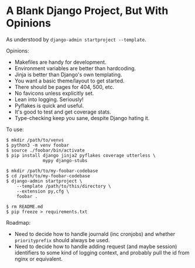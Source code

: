 

A Blank Django Project, But With Opinions
=========================================

As understood by `django-admin startproject --template`.

Opinions:

* Makefiles are handy for development.
* Environment variables are better than hardcoding.
* Jinja is better than Django's own templating.
* You want a basic theme/layout to get started.
* There should be pages for 404, 500, etc.
* No favicons unless explicitly set.
* Lean into logging. Seriously!
* Pyflakes is quick and useful.
* It's good to test and get coverage stats.
* Type-checking keep you sane, despite Django hating it.

To use:

    $ mkdir /path/to/venvs
    $ python3 -m venv foobar
    $ source ./foobar/bin/activate
    $ pip install django jinja2 pyflakes coverage utterless \
                  mypy django-stubs

    $ mkdir /path/to/my-foobar-codebase
    $ cd /path/to/my-foobar-codebase
    $ django-admin startproject \
        --template /path/to/this/directory \
        --extension py,cfg \
        foobar .

    $ rm README.md
    $ pip freeze > requirements.txt

Roadmap:

* Need to decide how to handle journald (inc cronjobs)
and whether `priorityprefix` should always be used.
* Need to decide how to handle adding request (and maybe session)
identifiers to some kind of logging context,
and probably pull the id from nginx or equivalent.


